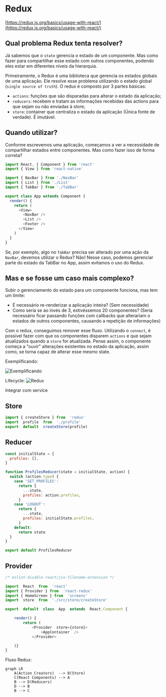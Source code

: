 # Redux

[https://redux.js.org/basics/usage-with-react/](https://redux.js.org/basics/usage-with-react/)

## Qual problema Redux tenta resolver?

Já sabemos que o `state` gerencia o estado de um componente. Mas como fazer para compartilhar esse estado com outros componentes, podendo eles estar em diferentes níveis da hierarquia.

Primeiramente, o Redux é uma biblioteca que gerencia os estados globais de uma aplicação. Ele resolve esse problema utilizando o estado global (`single source of truth`). O redux é composto por 3 partes básicas:

- `actions`: funções que são disparadas para alterar o estado da aplicação;
- `reducers`: recebem e tratam as informações recebidas das actions para que sejam ou não enviadas à store;
- `store`: container que centraliza o estado da aplicação (Única fonte de verdade). É imutável.

## Quando utilizar?

Conforme escrevemos uma aplicação, começamos a ver a necessidade de compartilhar estados entre componentes. Mas como fazer isso de forma correta?

```javascript
import React, { Component } from 'react'
import { View } from 'react-native'

import { NavBar } from './NavBar'
import { List } from './List'
import { TabBar } from './TabBar'

export class App extends Component {
  render() {
    return (
      <View>
        <NavBar />
        <List />
        <Footer />
      </View>
    )
  }
}
```

Se, por exemplo, algo no `TabBar` precisa ser alterado por uma ação da `NavBar`, devemos utilizar o Redux? Não!
Nesse caso, podemos gerenciar parte do estado da TabBar no App, assim evitamos o uso do Redux.

## Mas e se fosse um caso mais complexo?

Subir o gerenciamento do estado para um componente funciona, mas tem um limite:

- É necessário re-renderizar a aplicação inteira? (Sem necessidade)
- Como seria se ao invés de 3, estivéssemos 20 componentes? (Seria necessário ficar passando funções com callbacks que alterariam o estados de outros componentes, causando a repetição de informações)

Com o redux, conseguimos remover esse fluxo. Utilizando o `connect`, é possível fazer com que os componentes disparem `actions` e que sejam atualizados quando a `store` for atualizada.
Pense assim, o componente começa a "ouvir" alterações existentes no estado da aplicação, assim como, se torna capaz de alterar esse mesmo state.

Exemplificando:

![Exemplificando](https://miro.medium.com/max/3500/1*JfU2tL6Pik6VGVE2hkNbjg.png)


Lifecycle:
![Redux](https://miro.medium.com/max/1838/1*BcmtHcMHN6PT7IniIWniHg.png)

Integrar com service

## Store
```js
import { createStore } from  'redux'
import  profile  from  './profile'
export  default  createStore(profile)
```

## Reducer
```js
const initialState = {
  profiles: [],
}

function ProfilesReducer(state = initialState, action) {
  switch (action.type) {
    case 'SET_PROFILES':
      return {
        ...state,
        profiles: action.profiles,
      }
    case 'LOGOUT':
      return {
        ...state,
        profiles: initialState.profiles,
      }
    default:
      return state
  }
}

export default ProfilesReducer

```

## Provider
```js
/* eslint-disable react/jsx-filename-extension */

import  React  from  'react'
import { Provider } from  'react-redux'
import { HomeScreen } from  'screens'
import  store  from  './src/store/createStore'

export  default  class  App  extends  React.Component {

	render() {
		return (
			<Provider  store={store}>
				<AppContainer  />
			</Provider>

	)}
}
```
Fluxo Redux:

```mermaid
graph LR
	A(Action Creators)  --> B(Store)
	C(React Components) --> A
	B --> D(Reducers)
	D --> B
	B --> C
```
